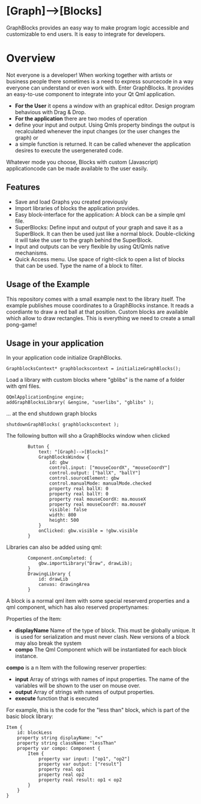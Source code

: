 # [Graph]-->[Blocks]
GraphBlocks provides an easy way to make program logic accessible and customizable to end users. It is easy to integrate for developers.

# Overview
Not everyone is a developer! When working together with artists or business people there sometimes is a need
to express sourcecode in a way everyone can understand or even work with. Enter GraphBlocks. It provides an easy-to-use
component to integrate into your Qt Qml application.
* **For the User** it opens a window with an graphical editor. Design program behavious with Drag & Drop.
* **For the application** there are two modes of operation
 * define your input and output. Using Qmls property bindings the output is recalculated whenever the input changes (or the user changes the graph) or
 * a simple function is returned. It can be called whenever the application desires to execute the usergenerated code.
 
 Whatever mode you choose, Blocks with custom (Javascript) applicationcode can be made available to the user easily.
 
## Features
* Save and load Graphs you created previously
* Import libraries of blocks the application provides.
* Easy block-interface for the application: A block can be a simple qml file.
* SuperBlocks: Define input and output of your graph and save it as a SuperBlock. It can then be used just like a normal block.
 Double-clicking it will take the user to the graph behind the SuperBlock.
* Input and outputs can be very flexible by using Qt/Qmls native mechanisms.
* Quick Access menu. Use space of right-click to open a list of blocks that can be used. Type the name of a block to filter.

## Usage of the Example

This repository comes with a small example next to the library itself. The example publishes mouse coordinates
to a GraphBlocks instance. It reads a coordiante to draw a red ball at that position.
Custom blocks are available which allow to draw rectangles. This is everything we need to create a small pong-game!


## Usage in your application

In your application code initialize GraphBlocks.

    GraphblocksContext* graphblockscontext = initializeGraphBlocks();

Load a library with custom blocks where "gblibs" is the name of a folder with qml files.

    QQmlApplicationEngine engine;
    addGraphBlocksLibrary( &engine, "userlibs", "gblibs" );

... at the end shutdown graph blocks

    shutdownGraphBlocks( graphblockscontext );

The following button will sho a GraphBlocks window when clicked

            Button {
                text: "[Graph]-->[Blocks]"
                GraphBlocksWindow {
                    id: gbw
                    control.input: ["mouseCoordX", "mouseCoordY"]
                    control.output: ["ballX", "ballY"]
                    control.sourceElement: gbw
                    control.manualMode: manualMode.checked
                    property real ballX: 0
                    property real ballY: 0
                    property real mouseCoordX: ma.mouseX
                    property real mouseCoordY: ma.mouseY
                    visible: false
                    width: 800
                    height: 500
                }
                onClicked: gbw.visible = !gbw.visible
            }

Libraries can also be added using qml:

            Component.onCompleted: {
                gbw.importLibrary("Draw", drawLib);
            }
            DrawingLibrary {
                id: drawLib
                canvas: drawingArea
            }
            
A block is a normal qml item with some special reserverd properties and a qml component, which has also reserved propertynames:

Properties of the Item:
* **displayName** Name of the type of block. This must be globally unique.
 It is used for serialization and must never clash. New versions of a block may also break the system
* **compo** The Qml Component which will be instantiated for each block instance.

**compo** is a n Item with the following reserver properties:
* **input** Array of strings with names of input properties. The name of the variables will be shown to the user on mouse over.
* **output** Array of strings with names of output properties.
* **execute** function that is executed 

For example, this is the code for the "less than" block, which is part of the basic block library:

    Item {
        id: blockLess
        property string displayName: "<"
        property string className: "lessThan"
        property var compo: Component {
            Item {
                property var input: ["op1", "op2"]
                property var output: ["result"]
                property real op1
                property real op2
                property real result: op1 < op2
            }
        }
    }


